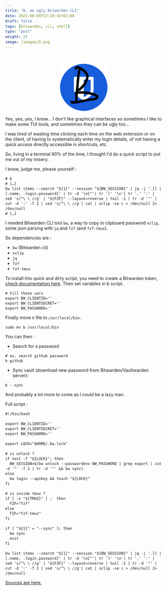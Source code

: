 ```yaml
---
title: "B, an ugly Bitwarden CLI"
date: 2023-08-09T13:10:42+02:00
draft: false
tags: [bitwarden, cli, shell]
type: "post"
weight: 25
image: /images/b.png 
---
```

<br>
<p align="center">
    <img src="/images/b.png" width="30%">
</p>

Yes, yes, yes, I know… I don't like graphical interfaces so sometimes I like to make some TUI tools, and sometimes they can be ugly too…

I was tired of wasting time clicking each time on the web extension or on the client, of having to systematically enter my login details, of not having a quick access directly accessible in shortcuts, etc.

So, living in a terminal 90% of the time, I thought I'd do a quick script to put me out of my misery.

I know, judge me, please yourself :

``` shell
# b
# […]
bw list items --search "${1}" --session "${BW_SESSION}" | jq -j '.[] | [.name, .login.password]' | tr -d '\n["'| tr ']' '\n'| tr ',' ':' | sed 's/^\ \ //g' | "${FZF}" --layout=reverse | tail -1 | tr -d '"' | cut -d ':' -f 2 | sed 's/^\ \ //g'| cat | xclip -se c > /dev/null 2> /dev/null
# […]
```

I needed Bitwarden CLI tool `bw`, a way to copy in clipboard password `xclip`, some json parsing with `jq` and `fzf` (and `fzf-tmux`).

So dependencies are :
- `bw` (Bitwarden cli)
- `xclip`
- `jq`
- `fzf`
- `fzf-tmux`

To install this quick and dirty script, you need to create a Bitwarden token, [check documentation here](https://bitwarden.com/help/personal-api-key/).
Then set variables in b script.

```shell
# Fill these vars
export BW_CLIENTID=''
export BW_CLIENTSECRET=''
export BW_PASSWORD=''
```

Finally move `b` file to `/usr/local/bin`.
```shell
sudo mv b /usr/local/bin 
```

You can then :
- Search for a password
```shell
# ex, search github password
b github
```

- Sync vault (download new password from Bitwarden/Vaultwarden server):
```shell
b --sync
```

And probably a lot more to come as I could be a lazy man.

Full script :

```shell
#!/bin/bash

export BW_CLIENTID=''
export BW_CLIENTSECRET=''
export BW_PASSWORD=''

export LOCK="$HOME/.bw.lock"

# is unlock ?
if test -f "${LOCK}"; then
  BW_SESSION=$(bw unlock --passwordenv BW_PASSWORD | grep export | cut -d '"' -f 2 | tr -d '"' && bw sync)
else
  bw login --apikey && touch "${LOCK}"
fi

# is inside tmux ?
if [ -z "${TMUX}" ] ;  then
  FZF="fzf"
else 
  FZF="fzf-tmux"
fi

if [ "${1}" = "--sync" ]; then
  bw sync
  exit
fi

bw list items --search "${1}" --session "${BW_SESSION}" | jq -j '.[] | [.name, .login.password]' | tr -d '\n["'| tr ']' '\n'| tr ',' ':' | sed 's/^\ \ //g' | "${FZF}" --layout=reverse | tail -1 | tr -d '"' | cut -d ':' -f 2 | sed 's/^\ \ //g'| cat | xclip -se c > /dev/null 2> /dev/null
```
<a href="https://github.com/lebarondecharlus/b" target="_blank">Sources are here.</a>
